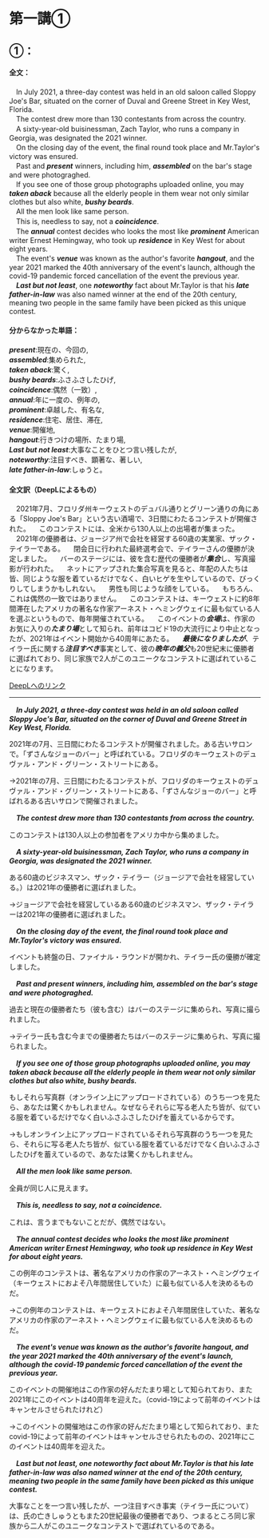 # 第一講①

## ①：

#### 全文：

　In July 2021, a three-day contest was held in an old saloon called Sloppy Joe's Bar, situated on the corner of Duval and Greene Street in Key West, Florida.<br>
　The contest drew more than 130 contestants from across the country.<br>
　A sixty-year-old buisinessman, Zach Taylor, who runs a company in Georgia, was designated the 2021 winner.<br>
　On the closing day of the event, the final round took place and Mr.Taylor's victory was ensured.<br>
　Past and ***present*** winners, including him, ***assembled*** on the bar's stage and were photograghed.<br>
　If you see one of those group photographs uploaded online, you may ***taken aback*** because all the elderly people in them wear not only similar clothes but also white, ***bushy beards***.<br>
　All the men look like same person.<br>
　This is, needless to say, not a ***coincidence***.<br>
　The ***annual*** contest decides who looks the most like ***prominent*** American writer Ernest Hemingway, who took up ***residence*** in Key West for about eight years.<br>
　The event's ***venue*** was known as the author's favorite ***hangout***, and the year 2021 marked the 40th anniversary of the event's launch, although the covid-19 pandemic forced cancellation of the event the previous year.<br>
　***Last but not least***, one ***noteworthy*** fact about Mr.Taylor is that his ***late father-in-law*** was also named winner at the end of the 20th century, meaning two people in the same family have been picked as this unique contest.<br> 
 
#### 分からなかった単語：
***present***:現在の、今回の,<br>
***assembled***:集められた,<br>
***taken aback***:驚く,<br>
***bushy beards***:ふさふさしたひげ,<br>
***coincidence***:偶然（一致）,<br>
***annual***:年に一度の、例年の,<br>
***prominent***:卓越した、有名な,<br>
***residence***:住宅、居住、滞在,<br>
***venue***:開催地,<br>
***hangout***:行きつけの場所、たまり場,<br>
***Last but not least***:大事なことをひとつ言い残したが,<br>
***noteworthy***:注目すべき、顕著な、著しい,<br>
***late father-in-law***:しゅうと。<br>

#### 全文訳（DeepLによるもの）

　2021年7月、フロリダ州キーウェストのデュバル通りとグリーン通りの角にある「Sloppy Joe's Bar」という古い酒場で、3日間にわたるコンテストが開催された。
　このコンテストには、全米から130人以上の出場者が集まった。
　2021年の優勝者は、ジョージア州で会社を経営する60歳の実業家、ザック・テイラーである。
　閉会日に行われた最終選考会で、テイラーさんの優勝が決定しました。
　バーのステージには、彼を含む歴代の優勝者が***集合***し、写真撮影が行われた。
　ネットにアップされた集合写真を見ると、年配の人たちは皆、同じような服を着ているだけでなく、白いヒゲを生やしているので、びっくりしてしまうかもしれない。
　男性も同じような顔をしている。
　もちろん、これは偶然の一致ではありません。
　このコンテストは、キーウェストに約8年間滞在したアメリカの著名な作家アーネスト・ヘミングウェイに最も似ている人を選ぶというもので、毎年開催されている。
　このイベントの***会場***は、作家のお気に入りの***たまり場***として知られ、前年はコビド19の大流行により中止となったが、2021年はイベント開始から40周年にあたる。
　***最後になりましたが***、テイラー氏に関する***注目すべき***事実として、彼の***晩年の義父***も20世紀末に優勝者に選ばれており、同じ家族で2人がこのユニークなコンテストに選ばれていることになります。

[DeepLへのリンク](https://www.deepl.com/translator?il=ja)

---

　***In July 2021, a three-day contest was held in an old saloon called Sloppy Joe's Bar, situated on the corner of Duval and Greene Street in Key West, Florida.***

2021年の7月、三日間にわたるコンテストが開催されました。ある古いサロンで。「ずさんなジョーのバー」と呼ばれている。フロリダのキーウェストのデュヴァル・アンド・グリーン・ストリートにある。

→2021年の7月、三日間にわたるコンテストが、フロリダのキーウェストのデュヴァル・アンド・グリーン・ストリートにある、「ずさんなジョーのバー」と呼ばれるある古いサロンで開催されました。

　***The contest drew more than 130 contestants from across the country.***

このコンテストは130人以上の参加者をアメリカ中から集めました。

　***A sixty-year-old buisinessman, Zach Taylor, who runs a company in Georgia, was designated the 2021 winner.***

ある60歳のビジネスマン、ザック・テイラー（ジョージアで会社を経営している。）は2021年の優勝者に選ばれました。

→ジョージアで会社を経営しているある60歳のビジネスマン、ザック・テイラーは2021年の優勝者に選ばれました。

　***On the closing day of the event, the final round took place and Mr.Taylor's victory was ensured.***

イベントも終盤の日、ファイナル・ラウンドが開かれ、テイラー氏の優勝が確定しました。

　***Past and present winners, including him, assembled on the bar's stage and were photograghed.***

過去と現在の優勝者たち（彼も含む）はバーのステージに集められ、写真に撮られました。

→テイラー氏も含む今までの優勝者たちはバーのステージに集められ、写真に撮られました。

　***If you see one of those group photographs uploaded online, you may taken aback because all the elderly people in them wear not only similar clothes but also white, bushy beards.***

もしそれら写真群（オンライン上にアップロードされている）のうち一つを見たら、あなたは驚くかもしれません。なぜならそれらに写る老人たち皆が、似ている服を着ているだけでなく白いふさふさしたひげを蓄えているからです。

→もしオンライン上にアップロードされているそれら写真群のうち一つを見たら、それらに写る老人たち皆が、似ている服を着ているだけでなく白いふさふさしたひげを蓄えているので、あなたは驚くかもしれません。

　***All the men look like same person.***
 
 全員が同じ人に見えます。
 
　***This is, needless to say, not a coincidence.***
 
これは、言うまでもないことだが、偶然ではない。
 
　***The ***annual*** contest decides who looks the most like ***prominent*** American writer Ernest Hemingway, who took up ***residence*** in Key West for about eight years.***

この例年のコンテストは、著名なアメリカの作家のアーネスト・ヘミングウェイ（キーウェストにおよそ八年間居住していた）に最も似ている人を決めるものだ。

→この例年のコンテストは、キーウェストにおよそ八年間居住していた、著名なアメリカの作家のアーネスト・ヘミングウェイに最も似ている人を決めるものだ。

　***The event's ***venue*** was known as the author's favorite ***hangout***, and the year 2021 marked the 40th anniversary of the event's launch, although the covid-19 pandemic forced cancellation of the event the previous year.***

このイベントの開催地はこの作家の好んだたまり場として知られており、また2021年にこのイベントは40周年を迎えた。（covid-19によって前年のイベントはキャンセルさせられたけれど）

→このイベントの開催地はこの作家の好んだたまり場として知られており、またcovid-19によって前年のイベントはキャンセルさせられたものの、2021年にこのイベントは40周年を迎えた。

　******Last but not least***, one ***noteworthy*** fact about Mr.Taylor is that his ***late father-in-law*** was also named winner at the end of the 20th century, meaning two people in the same family have been picked as this unique contest.***

大事なことを一つ言い残したが、一つ注目すべき事実（テイラー氏について）は、氏の亡きしゅうともまた20世紀最後の優勝者であり、つまるところ同じ家族から二人がこのユニークなコンテストで選ばれているのである。

